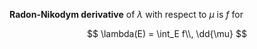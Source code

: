 **Radon-Nikodym derivative** of $\lambda$ with respect to $\mu$ is $f$ for

$$
\lambda(E) = \int_E f\\, \dd{\mu}
$$

